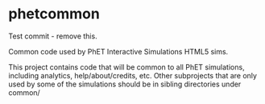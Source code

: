 phetcommon
==========

Test commit - remove this.

Common code used by PhET Interactive Simulations HTML5 sims.

This project contains code that will be common to all PhET simulations, including analytics, help/about/credits, etc.
Other subprojects that are only used by some of the simulations should be in sibling directories under common/
